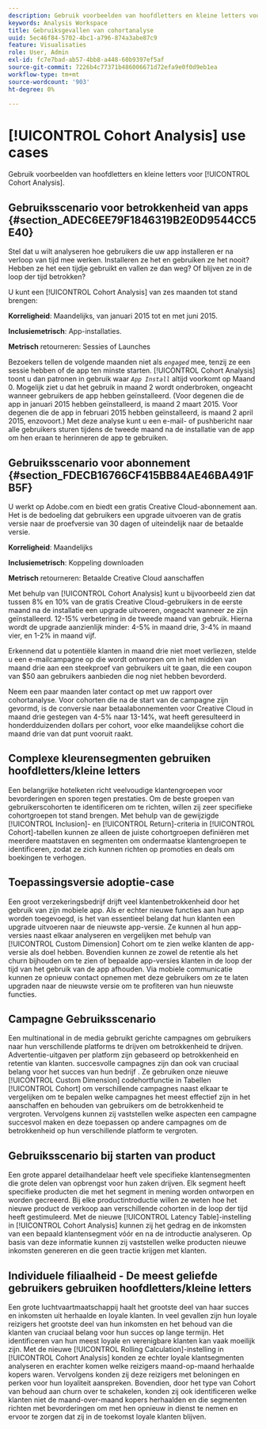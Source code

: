 ```yaml
---
description: Gebruik voorbeelden van hoofdletters en kleine letters voor cohortanalyse.
keywords: Analysis Workspace
title: Gebruiksgevallen van cohortanalyse
uuid: 5ec46f84-5702-4bc1-a796-874a3abe87c9
feature: Visualisaties
role: User, Admin
exl-id: fc7e7bad-ab57-4bb8-a448-60b9397ef5af
source-git-commit: 7226b4c77371b486006671d72efa9e0f0d9eb1ea
workflow-type: tm+mt
source-wordcount: '903'
ht-degree: 0%

---
```


# [!UICONTROL Cohort Analysis] use cases

Gebruik voorbeelden van hoofdletters en kleine letters voor [!UICONTROL Cohort Analysis].

## Gebruiksscenario voor betrokkenheid van apps {#section_ADEC6EE79F1846319B2E0D9544CC5E40}

Stel dat u wilt analyseren hoe gebruikers die uw app installeren er na verloop van tijd mee werken. Installeren ze het en gebruiken ze het nooit? Hebben ze het een tijdje gebruikt en vallen ze dan weg? Of blijven ze in de loop der tijd betrokken?

U kunt een [!UICONTROL Cohort Analysis] van zes maanden tot stand brengen:

**Korreligheid**: Maandelijks, van januari 2015 tot en met juni 2015.

**Inclusiemetrisch**: App-installaties.

**Metrisch** retourneren: Sessies of Launches

Bezoekers tellen de volgende maanden niet als *`engaged`* mee, tenzij ze een sessie hebben of de app ten minste starten. [!UICONTROL Cohort Analysis] toont u dan patronen in gebruik waar  *`App Install`* altijd voorkomt op Maand 0. Mogelijk ziet u dat het gebruik in maand 2 wordt onderbroken, ongeacht wanneer gebruikers de app hebben geïnstalleerd. (Voor degenen die de app in januari 2015 hebben geïnstalleerd, is maand 2 maart 2015. Voor degenen die de app in februari 2015 hebben geïnstalleerd, is maand 2 april 2015, enzovoort.) Met deze analyse kunt u een e-mail- of pushbericht naar alle gebruikers sturen tijdens de tweede maand na de installatie van de app om hen eraan te herinneren de app te gebruiken.

## Gebruiksscenario voor abonnement {#section_FDECB16766CF415BB84AE46BA491FB5F}

U werkt op Adobe.com en biedt een gratis Creative Cloud-abonnement aan. Het is de bedoeling dat gebruikers een upgrade uitvoeren van de gratis versie naar de proefversie van 30 dagen of uiteindelijk naar de betaalde versie.

**Korreligheid**: Maandelijks

**Inclusiemetrisch**: Koppeling downloaden

**Metrisch** retourneren: Betaalde Creative Cloud aanschaffen

Met behulp van [!UICONTROL Cohort Analysis] kunt u bijvoorbeeld zien dat tussen 8% en 10% van de gratis Creative Cloud-gebruikers in de eerste maand na de installatie een upgrade uitvoeren, ongeacht wanneer ze zijn geïnstalleerd. 12-15% verbetering in de tweede maand van gebruik. Hierna wordt de upgrade aanzienlijk minder: 4-5% in maand drie, 3-4% in maand vier, en 1-2% in maand vijf.

Erkennend dat u potentiële klanten in maand drie niet moet verliezen, stelde u een e-mailcampagne op die wordt ontworpen om in het midden van maand drie aan een steekproef van gebruikers uit te gaan, die een coupon van $50 aan gebruikers aanbieden die nog niet hebben bevorderd.

Neem een paar maanden later contact op met uw rapport over cohortanalyse. Voor cohorten die na de start van de campagne zijn gevormd, is de conversie naar betaalabonnementen voor Creative Cloud in maand drie gestegen van 4-5% naar 13-14%, wat heeft geresulteerd in honderdduizenden dollars per cohort, voor elke maandelijkse cohort die maand drie van dat punt vooruit raakt.

## Complexe kleurensegmenten gebruiken hoofdletters/kleine letters

Een belangrijke hotelketen richt veelvoudige klantengroepen voor bevorderingen en sporen tegen prestaties. Om de beste groepen van gebruikerscohorten te identificeren om te richten, willen zij zeer specifieke cohortgroepen tot stand brengen. Met behulp van de gewijzigde [!UICONTROL Inclusion]- en [!UICONTROL Return]-criteria in [!UICONTROL Cohort]-tabellen kunnen ze alleen de juiste cohortgroepen definiëren met meerdere maatstaven en segmenten om ondermaatse klantengroepen te identificeren, zodat ze zich kunnen richten op promoties en deals om boekingen te verhogen.

## Toepassingsversie adoptie-case

Een groot verzekeringsbedrijf drijft veel klantenbetrokkenheid door het gebruik van zijn mobiele app. Als er echter nieuwe functies aan hun app worden toegevoegd, is het van essentieel belang dat hun klanten een upgrade uitvoeren naar de nieuwste app-versie. Ze kunnen al hun app-versies naast elkaar analyseren en vergelijken met behulp van [!UICONTROL Custom Dimension] Cohort om te zien welke klanten de app-versie als doel hebben. Bovendien kunnen ze zowel de retentie als het churn bijhouden om te zien of bepaalde app-versies klanten in de loop der tijd van het gebruik van de app afhouden. Via mobiele communicatie kunnen ze opnieuw contact opnemen met deze gebruikers om ze te laten upgraden naar de nieuwste versie om te profiteren van hun nieuwste functies.

## Campagne Gebruiksscenario

Een multinational in de media gebruikt gerichte campagnes om gebruikers naar hun verschillende platforms te drijven om betrokkenheid te drijven. Advertentie-uitgaven per platform zijn gebaseerd op betrokkenheid en retentie van klanten. succesvolle campagnes zijn dan ook van cruciaal belang voor het succes van hun bedrijf . Ze gebruiken onze nieuwe [!UICONTROL Custom Dimension] codehortfunctie in Tabellen [!UICONTROL Cohort] om verschillende campagnes naast elkaar te vergelijken om te bepalen welke campagnes het meest effectief zijn in het aanschaffen en behouden van gebruikers om de betrokkenheid te vergroten. Vervolgens kunnen zij vaststellen welke aspecten een campagne succesvol maken en deze toepassen op andere campagnes om de betrokkenheid op hun verschillende platform te vergroten.

## Gebruiksscenario bij starten van product

Een grote apparel detailhandelaar heeft vele specifieke klantensegmenten die grote delen van opbrengst voor hun zaken drijven. Elk segment heeft specifieke producten die met het segment in mening worden ontworpen en worden gecreeerd. Bij elke productintroductie willen ze weten hoe het nieuwe product de verkoop aan verschillende cohorten in de loop der tijd heeft gestimuleerd. Met de nieuwe [!UICONTROL Latency Table]-instelling in [!UICONTROL Cohort Analysis] kunnen zij het gedrag en de inkomsten van een bepaald klantensegment vóór en na de introductie analyseren. Op basis van deze informatie kunnen zij vaststellen welke producten nieuwe inkomsten genereren en die geen tractie krijgen met klanten.

## Individuele filiaalheid - De meest geliefde gebruikers gebruiken hoofdletters/kleine letters

Een grote luchtvaartmaatschappij haalt het grootste deel van haar succes en inkomsten uit herhaalde en loyale klanten. In veel gevallen zijn hun loyale reizigers het grootste deel van hun inkomsten en het behoud van die klanten van cruciaal belang voor hun succes op lange termijn. Het identificeren van hun meest loyale en verenigbare klanten kan vaak moeilijk zijn. Met de nieuwe [!UICONTROL Rolling Calculation]-instelling in [!UICONTROL Cohort Analysis] konden ze echter loyale klantsegmenten analyseren en erachter komen welke reizigers maand-op-maand herhaalde kopers waren. Vervolgens konden zij deze reizigers met beloningen en perken voor hun loyaliteit aanspreken. Bovendien, door het type van Cohort van behoud aan churn over te schakelen, konden zij ook identificeren welke klanten niet de maand-over-maand kopers herhaalden en die segmenten richten met bevorderingen om met hen opnieuw in dienst te nemen en ervoor te zorgen dat zij in de toekomst loyale klanten blijven.
